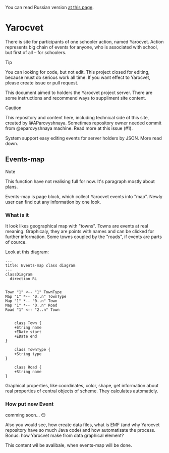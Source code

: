You can read Russian version [at this page](RUREADME.MD).

# Yarocvet

There is site for participants of one schooler action, named Yarocvet. Action represents big chain of events for anyone, who is associated with school, but first of all – for schoolers. 
> [!TIP]
> You can looking for code, but not edit. This project closed for editing, because must do serious work all time. If you want effect to Yarocvet, please create issue or pull request. 

This document aimed to holders the Yarocvet project server. There are some instructions and recommend ways to suppliment site content.

> [!CAUTION]
> This repository and content here, including technical side of this site, created by @AParovyshnaya. Sometimes repository owner needed commit from @eparovyshnaya machine. Read more at this issue (#1). 

System support easy editing events for server holders by JSON. More read down.

## Events-map

> [!NOTE]
> This function have not realising full for now. It's paragraph mostly about plans.

Events-map is page block, which collect Yarocvet events into "map". Newly user can find out any information by one look.

### What is it

It look likes geographical map with "towns". Towns are events at real meaning. Graphicaly, they are points with names and can be clicked for further information. Some towns coupled by the "roads", if events are parts of cource.

Look at this diagram:
```mermaid
---
title: Events-map class diagram
---
classDiagram
  direction RL


Town "1" <-- "1" TownType
Map "1" *-- "0..n" TownType
Map "1" *-- "0..n" Town
Map "1" *-- "0..n" Road
Road "1" <-- "2..n" Town


    class Town {
    +String name
    +EDate start
    +EDate end
}

    class TownType {
    +String type
}

    class Road {
    +String name
}

```
Graphical properties, like coordinates, color, shape, get information about real properties of central objects of scheme. They calculates automaticly.

### How put new Event 
comming soon... :smirk:

Also you would see, how create data files, what is EMF (and why Yarocvet repository have so much Java code) and how automatisate the process. Bonus: how Yarocvet make from data graphical element?

This content wil be avalibale, when events-map will be done.

